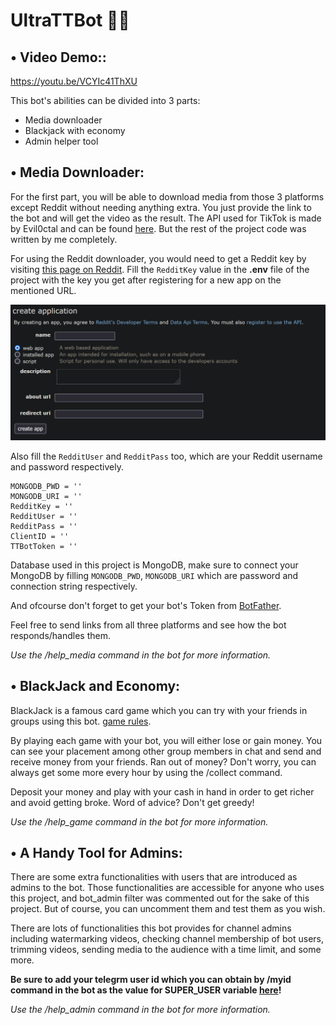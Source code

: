 # UltraTTBot :rocket::robot:


## • Video Demo::

https://youtu.be/VCYIc41ThXU


This bot's abilities can be divided into 3 parts:

* Media downloader
* Blackjack with economy
* Admin helper tool


## • Media Downloader:

For the first part, you will be able to download media from those 3 platforms except Reddit without needing anything extra. You just provide the link to the bot and will get the video as the result. The API used for TikTok is made by Evil0ctal and can be found [here](https://github.com/Evil0ctal/Douyin_TikTok_Download_API/blob/main/scraper.py). But the rest of the project code was written by me completely.

For using the Reddit downloader, you would need to get a Reddit key by visiting [this page on Reddit](https://www.reddit.com/prefs/apps). Fill the `RedditKey` value in the **.env** file of the project with the key you get after registering for a new app on the mentioned URL.

![App Registring](stuff/reddit_key.jpg)

Also fill the `RedditUser` and `RedditPass` too, which are your Reddit username and password respectively.

```.env
MONGODB_PWD = ''
MONGODB_URI = ''
RedditKey = ''
RedditUser = ''
RedditPass = ''
ClientID = ''
TTBotToken = ''
```
Database used in this project is MongoDB, make sure to connect your MongoDB by filling `MONGODB_PWD`, `MONGODB_URI` which 
are password and connection string respectively.

And ofcourse don't forget to get your bot's Token from [BotFather](https://t.me/BotFather).

Feel free to send links from all three platforms and see how the bot responds/handles them.

*Use the /help_media command in the bot for more information.*

## • BlackJack and Economy:

BlackJack is a famous card game which you can try with your friends in groups using this bot. [game rules](https://www.officialgamerules.org/blackjack).

By playing each game with your bot, you will either lose or gain money. You can see your placement among other group members in chat and send and receive money from your friends. Ran out of money? Don't worry, you can always get some more every hour by using the /collect command.

Deposit your money and play with your cash in hand in order to get richer and avoid getting broke. Word of advice? Don't get greedy!

*Use the /help_game command in the bot for more information.*

## • A Handy Tool for Admins:

There are some extra functionalities with users that are introduced as admins to the bot. Those functionalities are accessible for anyone who uses this project, and bot_admin filter was commented out for the sake of this project. But of course, you can uncomment them and test them as you wish.

There are lots of functionalities this bot provides for channel admins including watermarking videos, checking channel membership of bot users, trimming videos, sending media to the audience with a time limit, and some more.

**Be sure to add your telegrm user id which you can obtain by /myid command in the bot as the value for SUPER_USER variable [here](https://github.com/Pedram-Naghib/Telegram-Downloader-Game-Tool/blob/9239d1dbd8fbc909d61bea77a310eeada98ec879/src/constants.py#L18)!**

*Use the /help_admin command in the bot for more information.*